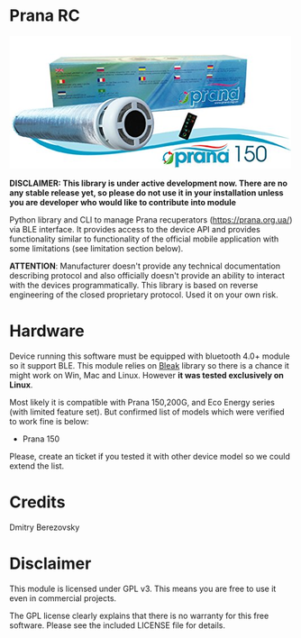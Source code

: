# Prana RC 

![Prana device picture](prana_pic.jpg "Prana device picture")

**DISCLAIMER: This library is under active development now. There are no any stable release yet, so please do not 
use it in your installation unless you are developer who would like to contribute into module**

Python library and CLI to manage Prana recuperators (https://prana.org.ua/) via BLE interface.
It provides access to the device API and provides functionality similar to functionality of the official mobile 
application with some limitations (see limitation section below).

**ATTENTION**: Manufacturer doesn't provide any technical documentation describing protocol and also officially doesn't 
provide an ability to interact with the devices programmatically. This library is based on reverse engineering of the 
closed proprietary protocol. Used it on your own risk.

# Hardware

Device running this software must be equipped with bluetooth 4.0+ module so it support BLE. 
This module relies on [Bleak](https://github.com/hbldh/bleak) library so there is a chance it might work on 
Win, Mac and Linux. However **it was tested exclusively on Linux**.

Most likely it is compatible with Prana 150,200G, and Eco Energy series (with limited feature set). 
But confirmed list of models which were verified to work fine is below:

* Prana 150

Please, create an ticket if you tested it with other device model so we could extend the list.

# Credits
Dmitry Berezovsky

# Disclaimer
This module is licensed under GPL v3. This means you are free to use it even in commercial projects.

The GPL license clearly explains that there is no warranty for this free software. Please see the included LICENSE file for details.